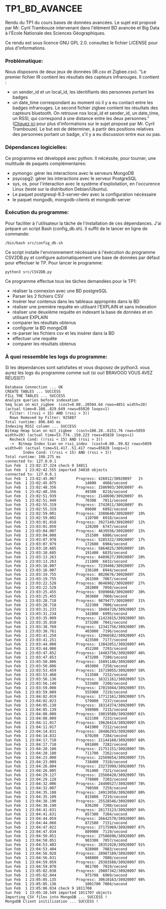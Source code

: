 # TP1_BD_AVANCEE
Rendu du TP1 du cours bases de données avancées. Le sujet est proposé par Mr. Cyril Trambouze intervenant dans l'élément BD avancée et Big Data à l'École Nationale des Sciences Géographiques.

Ce rendu est sous licence GNU GPL 2.0. consultez le fichier LICENSE pour plus d'informations.

### Problématique:
Nous disposons de deux jeux de données (IR.csv et Zigbee.csv).
"Le premier fichier IR contient les résultats des capteurs infrarouges.
Il contient :
- un sender_id et un local_id, les identifiants des personnes portant les badges
- un date_time correspondant au moment où il y a eu contact entre les badges
infrarouges.
Le second fichier zigbee contient les résultats des capteurs bluetooth. On retrouve nos local_id et
sender_id,
un date_time, un RSSI, qui correspond à une distance entre les deux personnes." ([Cliquez ici](http://cours-express.fr/cherche-cours-exercices/lire-sujet-cours.php?id_sujet_a_lire=233) pour plus d'informations sur le sujet proposé par Mr. Cyril Trambouze).
Le but est de déterminer, à partir des positions relatives des personnes portant un badge, s'il y a eu discussion entre eux ou pas.

### Dépendances logicielles:
Ce programme est développé avec python. Il nécéssite, pour tourner, une multitude de paquets complémentaires:
- pymongo: gérer les interactions avec le serveurs MongoDB
- psycopg2: gérer les interactions avec le serveur PostgreSQL
- sys, os, pour l'interaction avec le système d'exploitation, en l'occurence Linux (testé sur la distribution Debian/Ubuntu).
- Le paquet postgresql-9.3-server-dev avec la configuration nécéssaire
- le paquet mongodb, mongodb-clients et mongodb-server

### Éxécution du programme:

 Pour faciliter à l'utilisateur la tâche de l'installation de ces dépendances. J'ai préparé un script Bash (config_db.sh). Il suffit de le lancer en ligne de commande:
```
/bin/bash src/config_db.sh
```
Ce script installe l'environnement nécéssaire à l'éxécution du programme CSV2DB.py et configure automatiquement une base de données par défaut pour effectuer le TP. Pour lancer le programme:

```
python3 src/CSV2DB.py
```
Ce programme effectue tous les tâches demandées pour le TP1:
- réaliser la connexion avec une BD postgreSQL
- Parser les 2 fichiers CSV
- Insérer leur contenus dans les tableaux appropriés dans la BD
- réaliser une première requête en utilisant l'EXPLAIN et sans indexation
- réaliser une deuxième requête en indexant la base de données et en utilisant EXPLAIN
- comparer les résultats obtenus
- configurer la BD mongoDB
- re-parser les fichiers csv et les insérer dans la BD
- effectuer une requête
- comparer les résultats obtenus

### À quoi ressemble les logs du programme:
Si les dépendances sont satisfaites et vous disposez de python3. vous aurez les logs du programme comme suit (si oui! BRAVOOO VOUS AVEZ RÉUSSIT)

```
Database Connection ... OK
CREATE TABLES ... SUCCESS
FILL THE TABLES ... SUCCESS
Analyze queries before indexation
Seq Scan on mit_zigbee  (cost=0.00..20504.64 rows=4851 width=20) (actual time=0.108..829.649 rows=85820 loops=1)
  Filter: ((rssi < 15) AND (rssi > 3))
  Rows Removed by Filter: 925887
Total runtime: 896.845 ms
Indexing RSSI column ... SUCCESS
Bitmap Heap Scan on mit_zigbee  (cost=100.28..6151.76 rows=5059 width=20) (actual time=53.774..150.223 rows=85820 loops=1)
  Recheck Cond: ((rssi < 15) AND (rssi > 3))
  ->  Bitmap Index Scan on rssi_index  (cost=0.00..99.02 rows=5059 width=0) (actual time=51.417..51.417 rows=85820 loops=1)
        Index Cond: ((rssi < 15) AND (rssi > 3))
Total runtime: 198.275 ms
connected to: 127.0.0.1
Sun Feb  1 23:02:37.324 check 9 34011
Sun Feb  1 23:02:42.555 imported 34010 objects
connected to: 127.0.0.1
Sun Feb  1 23:02:45.067 		Progress: 426012/30920097	1%
Sun Feb  1 23:02:45.075 			14000	4666/second
Sun Feb  1 23:02:48.356 		Progress: 1506903/30920097	4%
Sun Feb  1 23:02:48.356 			49300	8216/second
Sun Feb  1 23:02:51.939 		Progress: 2148690/30920097	6%
Sun Feb  1 23:02:51.940 			70300	7811/second
Sun Feb  1 23:02:55.319 		Progress: 2742011/30920097	8%
Sun Feb  1 23:02:55.319 			89600	6892/second
Sun Feb  1 23:02:59.001 		Progress: 3388640/30920097	10%
Sun Feb  1 23:02:59.002 			110700	6918/second
Sun Feb  1 23:03:01.018 		Progress: 3927249/30920097	12%
Sun Feb  1 23:03:01.050 			128200	6747/second
Sun Feb  1 23:03:04.007 		Progress: 4639556/30920097	15%
Sun Feb  1 23:03:04.008 			151500	6886/second
Sun Feb  1 23:03:07.978 		Progress: 5285322/30920097	17%
Sun Feb  1 23:03:07.979 			172600	6904/second
Sun Feb  1 23:03:10.685 		Progress: 5864825/30920097	18%
Sun Feb  1 23:03:10.685 			191400	6835/second
Sun Feb  1 23:03:13.263 		Progress: 6489627/30920097	20%
Sun Feb  1 23:03:13.263 			211800	6832/second
Sun Feb  1 23:03:16.007 		Progress: 7239466/30920097	23%
Sun Feb  1 23:03:16.007 			236100	6944/second
Sun Feb  1 23:03:19.755 		Progress: 8020676/30920097	25%
Sun Feb  1 23:03:19.755 			261500	7067/second
Sun Feb  1 23:03:22.528 		Progress: 8646902/30920097	27%
Sun Feb  1 23:03:22.528 			282000	7050/second
Sun Feb  1 23:03:25.455 		Progress: 9309068/30920097	30%
Sun Feb  1 23:03:25.455 			303600	7060/second
Sun Feb  1 23:03:28.718 		Progress: 9879477/30920097	31%
Sun Feb  1 23:03:28.718 			322300	7006/second
Sun Feb  1 23:03:31.233 		Progress: 10484720/30920097	33%
Sun Feb  1 23:03:31.234 			342800	6995/second
Sun Feb  1 23:03:35.009 		Progress: 11423815/30920097	36%
Sun Feb  1 23:03:35.010 			373200	7041/second
Sun Feb  1 23:03:38.760 		Progress: 12341756/30920097	39%
Sun Feb  1 23:03:38.761 			403000	7196/second
Sun Feb  1 23:03:41.250 		Progress: 12966582/30920097	41%
Sun Feb  1 23:03:41.251 			423500	7177/second
Sun Feb  1 23:03:44.008 		Progress: 13842051/30920097	44%
Sun Feb  1 23:03:44.008 			452200	7293/second
Sun Feb  1 23:03:47.852 		Progress: 14483756/30920097	46%
Sun Feb  1 23:03:47.853 			473200	7280/second
Sun Feb  1 23:03:50.806 		Progress: 15091146/30920097	48%
Sun Feb  1 23:03:50.806 			493000	7250/second
Sun Feb  1 23:03:53.459 		Progress: 15719055/30920097	50%
Sun Feb  1 23:03:53.460 			513500	7232/second
Sun Feb  1 23:03:56.136 		Progress: 16321161/30920097	52%
Sun Feb  1 23:03:56.140 			533400	7208/second
Sun Feb  1 23:03:59.008 		Progress: 17015044/30920097	55%
Sun Feb  1 23:03:59.009 			555900	7219/second
Sun Feb  1 23:04:02.019 		Progress: 17712161/30920097	57%
Sun Feb  1 23:04:02.023 			579000	7237/second
Sun Feb  1 23:04:05.138 		Progress: 18314374/30920097	59%
Sun Feb  1 23:04:05.139 			598900	7215/second
Sun Feb  1 23:04:08.008 		Progress: 19019580/30920097	61%
Sun Feb  1 23:04:08.009 			622100	7233/second
Sun Feb  1 23:04:11.017 		Progress: 19626414/30920097	63%
Sun Feb  1 23:04:11.017 			641900	7212/second
Sun Feb  1 23:04:14.831 		Progress: 20486293/30920097	66%
Sun Feb  1 23:04:14.832 			670200	7284/second
Sun Feb  1 23:04:17.710 		Progress: 21144160/30920097	68%
Sun Feb  1 23:04:17.710 			691800	7282/second
Sun Feb  1 23:04:20.180 		Progress: 21751151/30920097	70%
Sun Feb  1 23:04:20.180 			711700	7262/second
Sun Feb  1 23:04:23.008 		Progress: 22569654/30920097	72%
Sun Feb  1 23:04:23.009 			738400	7310/second
Sun Feb  1 23:04:26.804 		Progress: 23273999/30920097	75%
Sun Feb  1 23:04:26.805 			761400	7321/second
Sun Feb  1 23:04:29.127 		Progress: 23560420/30920097	76%
Sun Feb  1 23:04:29.128 			770800	7203/second
Sun Feb  1 23:04:32.006 		Progress: 24400527/30920097	78%
Sun Feb  1 23:04:32.007 			798500	7259/second
Sun Feb  1 23:04:35.108 		Progress: 24913058/30920097	80%
Sun Feb  1 23:04:35.109 			815800	7219/second
Sun Feb  1 23:04:38.190 		Progress: 25528546/30920097	82%
Sun Feb  1 23:04:38.190 			836200	7208/second
Sun Feb  1 23:04:41.631 		Progress: 26173123/30920097	84%
Sun Feb  1 23:04:41.631 			857300	7204/second
Sun Feb  1 23:04:44.059 		Progress: 26642570/30920097	86%
Sun Feb  1 23:04:44.060 			872500	7151/second
Sun Feb  1 23:04:47.022 		Progress: 27175969/30920097	87%
Sun Feb  1 23:04:47.034 			889900	7119/second
Sun Feb  1 23:04:50.051 		Progress: 27586696/30920097	89%
Sun Feb  1 23:04:50.051 			903300	7057/second
Sun Feb  1 23:04:53.403 		Progress: 28351928/30920097	91%
Sun Feb  1 23:04:53.404 			928000	7083/second
Sun Feb  1 23:04:56.028 		Progress: 28987189/30920097	93%
Sun Feb  1 23:04:56.031 			948800	7080/second
Sun Feb  1 23:04:59.059 		Progress: 29383588/30920097	95%
Sun Feb  1 23:04:59.070 			961700	7019/second
Sun Feb  1 23:05:02.038 		Progress: 29807342/30920097	96%
Sun Feb  1 23:05:02.044 			975700	6969/second
Sun Feb  1 23:05:05.135 		Progress: 30610163/30920097	98%
Sun Feb  1 23:05:05.136 			1001700	7004/second
Sun Feb  1 23:05:06.034 check 9 1011708
Sun Feb  1 23:05:10.549 imported 1011707 objects
Importing CSV files into MongoDB ... SUCCESS !
MongoDB Client initilization ... SUCCESS !
```
